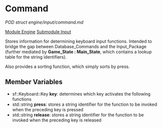 # Command
*POD struct*
*engine/input/command.md*

[Module Engine](../engine.md)
[Submodule Input](input.md)

Stores information for determining keyboard input functions. Intended to bridge the gap between Database_Commands and the Input_Package (further mediated by **Game_State : Main_State**, which contains a lookup table for the string identifiers).

Also provides a sorting function, which simply sorts by press.

## Member Variables
- sf::Keyboard::Key **key**: determines which key activates the following functions
- std::string **press**: stores a string identifier for the function to be invoked when the preceding key is pressed
- std::string **release**: stores a string identifier for the function to be invoked when the preceding key is released